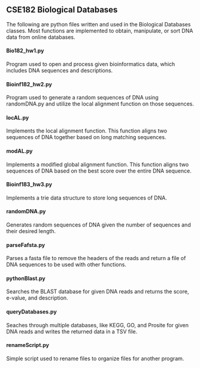 ## CSE182 Biological Databases

The following are python files written and used in the Biological Databases classes. Most functions are implemented to obtain, manipulate, or sort DNA data from online databases.

#### Bio182_hw1.py

Program used to open and process given bioinformatics data, which includes DNA sequences and descriptions.

#### Bioinf182_hw2.py

Program used to generate a random sequences of DNA using randomDNA.py and utilize the local alignment function on those sequences.

#### locAL.py 

Implements the local alignment function. This function aligns two sequences of DNA together based on long matching sequences. 

#### modAL.py

Implements a modified global alignment function. This function aligns two sequences of DNA based on the best score over the entire DNA sequence. 

#### Bioinf183_hw3.py

Implements a trie data structure to store long sequences of DNA.

#### randomDNA.py

Generates random sequences of DNA given the number of sequences and their desired length.

#### parseFafsta.py

Parses a fasta file to remove the headers of the reads and return a file of DNA sequences to be used with other functions.
 
#### pythonBlast.py

Searches the BLAST database for given DNA reads and returns the score, e-value, and description. 

#### queryDatabases.py

Seaches through multiple databases, like KEGG, GO, and Prosite  for given DNA reads and writes the returned data in a TSV file.

#### renameScript.py

Simple script used to rename files to organize files for another program.  


